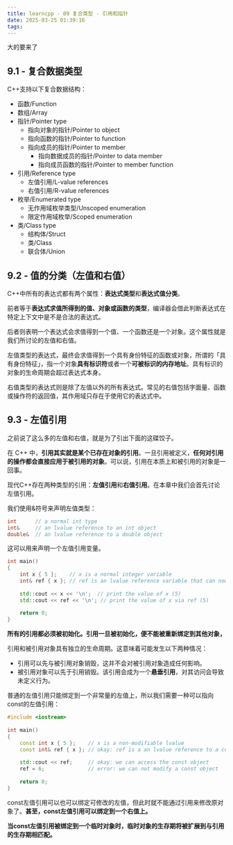 ```yaml
---
title: learncpp - 09 复合类型 - 引用和指针
date: 2025-03-25 01:39:16
tags:
---
```


大的要来了

<!-- more -->

## 9.1 - 复合数据类型

C++支持以下复合数据结构：

- 函数/Function
- 数组/Array
- 指针/Pointer type
  - 指向对象的指针/Pointer to object
  - 指向函数的指针/Pointer to function
  - 指向成员的指针/Pointer to member
    - 指向数据成员的指针/Pointer to data member
    - 指向成员函数的指针/Pointer to member function
- 引用/Reference type
  - 左值引用/L-value references
  - 右值引用/R-value references
- 枚举/Enumerated type
  - 无作用域枚举类型/Unscoped enumeration
  - 限定作用域枚举/Scoped enumeration
- 类/Class type
  - 结构体/Struct
  - 类/Class
  - 联合体/Union

## 9.2 - 值的分类（左值和右值）

C++中所有的表达式都有两个属性：**表达式类型**和**表达式值分类**。

前者等于**表达式求值所得到的值、对象或函数的类型**，编译器会借此判断表达式在特定上下文中是不是合法的表达式。

后者则表明一个表达式会求值得到一个值、一个函数还是一个对象。这个属性就是我们所讨论的左值和右值。

左值类型的表达式，最终会求值得到一个具有身份特征的函数或对象，所谓的「具有身份特征」，指一个对象**具有标识符**或者一个**可被标识的内存地址**。具有标识的对象的生命周期会超过表达式本身。

右值类型的表达式则是除了左值以外的所有表达式。常见的右值包括字面量、函数或操作符的返回值，其作用域只存在于使用它的表达式中。

## 9.3 - 左值引用

之前说了这么多的左值和右值，就是为了引出下面的这碟饺子。

在 C++ 中，**引用其实就是某个已存在对象的引用**。一旦引用被定义，**任何对引用的操作都会直接应用于被引用的对象**。可以说，引用在本质上和被引用的对象是一回事。

现代C++存在两种类型的引用：**左值引用**和**右值引用**。在本章中我们会首先讨论左值引用。

我们使用&符号来声明左值类型：

```cpp
int      // a normal int type
int&     // an lvalue reference to an int object
double&  // an lvalue reference to a double object
```

这可以用来声明一个左值引用变量。

```cpp
int main()
{
    int x { 5 };    // x is a normal integer variable
    int& ref { x }; // ref is an lvalue reference variable that can now be used as an alias for variable x
 
    std::cout << x << '\n';  // print the value of x (5)
    std::cout << ref << '\n'; // print the value of x via ref (5)
 
    return 0;
}
```

**所有的引用都必须被初始化。引用一旦被初始化，便不能被重新绑定到其他对象，**

引用和被引用对象具有独立的生命周期。这意味着可能发生以下两种情况：

- 引用可以先与被引用对象销毁，这并不会对被引用对象造成任何影响。
- 被引用对象可以先于引用销毁。该引用会成为一个**悬垂引用**，对其访问会导致未定义行为。

普通的左值引用只能绑定到一个非常量的左值上，所以我们需要一种可以指向const的左值引用：

```cpp
#include <iostream>
 
int main()
{
    const int x { 5 };    // x is a non-modifiable lvalue
    const int& ref { x }; // okay: ref is a an lvalue reference to a const value
 
    std::cout << ref;     // okay: we can access the const object
    ref = 6;              // error: we can not modify a const object
 
    return 0;
}
```

const左值引用可以也可以绑定可修改的左值，但此时就不能通过引用来修改原对象了。**甚至，const左值引用可以绑定到一个右值上。**

**当const左值引用被绑定到一个临时对象时，临时对象的生存期将被扩展到与引用的生存期相匹配。**

